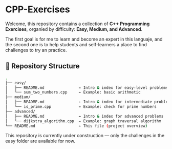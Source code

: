 # CPP-Exercises

Welcome, this repository contains a collection of **C++ Programming Exercises**, organied by difficulty: **Easy, Medium, and Advanced**.

The first goal is for me to learn and become an expert in this languaje, and the second one is to help students and self-learners a place to find challenges to try an practice.

## 📂 Repository Structure

```bash
.
├── easy/
│   ├── README.md               ← Intro & index for easy-level problems
│   └── sum_two_numbers.cpp     ← Example: basic arithmetic
├── medium/
│   ├── README.md               ← Intro & index for intermediate problems
│   └── is_prime.cpp            ← Example: check for prime numbers
├── advanced/
│   ├── README.md               ← Intro & index for advanced problems
│   └── dijkstra_algorithm.cpp  ← Example: graph traversal algorithm
└── README.md                   ← This file (project overview)
```

 This repository is currently under construction — only the challenges in the easy folder are available for now.